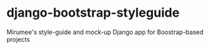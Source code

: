 django-bootstrap-styleguide
===========================

Mirumee's style-guide and mock-up Django app for Boostrap-based projects
